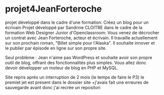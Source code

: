 
# projet4JeanForteroche

projet développé dans le cadre d'une formation: Créez un blog pour un écrivain
Projet développé par Sandrine CLOITRE dans le cadre de la formation Web Designer Junior d'Openclassroom: Vous venez de décrocher un contrat avec Jean Forteroche, acteur et écrivain. Il travaille actuellement sur son prochain roman, "Billet simple pour l'Alaska". Il souhaite innover et le publier par épisode en ligne sur son propre site.

Seul problème : Jean n'aime pas WordPress et souhaite avoir son propre outil de blog, offrant des fonctionnalités plus simples. 
Vous allez donc devoir développer un moteur de blog en PHP et MySQL.

Site repris aprés un interruption de 2 mois (le temps de faire le P3) le premiet jet est present dans le dossier site
+j'avais fait une erreures de sauvegarde avant donc j'ai recrée un repositori

